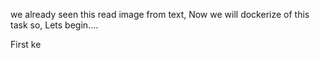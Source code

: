 we already seen this read image from text, Now we will dockerize of this task so, Lets begin....

First ke